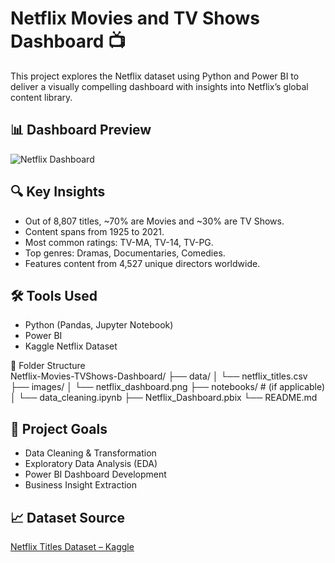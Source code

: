 # Netflix Movies and TV Shows Dashboard 📺

This project explores the Netflix dataset using Python and Power BI to deliver a visually compelling dashboard with insights into Netflix’s global content library.

## 📊 Dashboard Preview
![Netflix Dashboard](images/netflix_dashboard.png)

## 🔍 Key Insights
- Out of 8,807 titles, ~70% are Movies and ~30% are TV Shows.
- Content spans from 1925 to 2021.
- Most common ratings: TV-MA, TV-14, TV-PG.
- Top genres: Dramas, Documentaries, Comedies.
- Features content from 4,527 unique directors worldwide.

## 🛠️ Tools Used
- Python (Pandas, Jupyter Notebook)
- Power BI
- Kaggle Netflix Dataset

📁 Folder Structure  
Netflix-Movies-TVShows-Dashboard/ 
├── data/
│ └── netflix_titles.csv 
├── images/ 
│ └── netflix_dashboard.png 
├── notebooks/ # (if applicable) 
│ └── data_cleaning.ipynb 
├── Netflix_Dashboard.pbix 
└── README.md 

## 📌 Project Goals
- Data Cleaning & Transformation
- Exploratory Data Analysis (EDA)
- Power BI Dashboard Development
- Business Insight Extraction

## 📈 Dataset Source
[Netflix Titles Dataset – Kaggle](https://www.kaggle.com/datasets/shivamb/netflix-shows)
